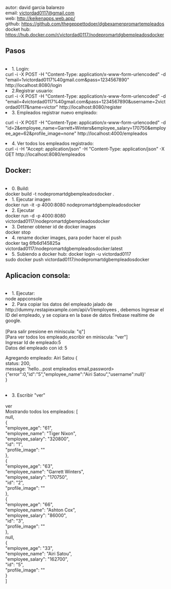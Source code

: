 autor:  david garcia balarezo   </br>
email:  victordad0117@gmail.com   </br>
web:    http://keikenapps.web.app/    </br>
github: https://github.com/thegeppettodoer/dgbexamenpromartempleados   </br>
docket hub: https://hub.docker.com/r/victordad0117/nodepromartdgbempleadosdocker  </br>

</hr>
<h2>Pasos</h2></br>
<li>1. Login:</li> 
curl -i -X POST -H "Content-Type: application/x-www-form-urlencoded" -d "email=1victordad0117%40gmail.com&pass=1234567890" http://localhost:8080/login

<li>2.Registrar usuario:</li>  
curl -i -X POST -H "Content-Type: application/x-www-form-urlencoded" -d "email=4victordad0117%40gmail.com&pass=1234567890&username=2victordad0117&name=victor" http://localhost:8080/register

<li>3. Empleados registrar nuevo empleado:  </li>

curl -i -X POST -H "Content-Type: application/x-www-form-urlencoded" -d "id=2&employee_name=Garrett+Winters&employee_salary=170750&employee_age=62&profile_image=none" http://localhost:4000/empleados


<li>4. Ver todos los empleados registrado:</li>
 curl -i -H "Accept: application/json" -H "Content-Type: application/json" -X GET http://localhost:8080/empleados




<h2>Docker:</h2></br>
</hr>

<li>0. Build: </li>
docker build -t nodepromartdgbempleadosdocker .


<li>1. Ejecutar imagen</li>
docker run -it -p 4000:8080 nodepromartdgbempleadosdocker 


<li>2. Ejecutar </li>
docker run -d -p 4000:8080 victordad0117/nodepromartdgbempleadosdocker


<li>3. Detener obtener id de docker images</li>
docker stop <id3>


<li>4. rename docker images, para poder hacer el push</li>
docker tag 6fb6d145825a victordad0117/nodepromartdgbempleadosdocker:latest


<li>5. Subiendo a docker hub: docker login -u victordad0117</li>
sudo docker push victordad0117/nodepromartdgbempleadosdocker





<h2>Aplicacion consola:</h2></br>
</hr>
<li>1.  Ejecutar:</li>
node appconsole

<li>2. Para copiar los datos del empleado jalado de http://dummy.restapiexample.com/api/v1/employees , debemos Ingresar el ID del empleado, y se copiara en la base de datos firebase realtime de google.</li>
</br>
[Para salir presione en miniscula: "q"]</br>
[Para ver todos los empleado,escribir en miniscula: "ver"]</br>
Ingresar Id de empleado:5</br>
Datos del empleado con id: 5</br>
 
Agregando empleado: Airi Satou {</br>
  status: 200,</br>
  message: 'hello...post empleados email,password> {"error":0,"id":"5","employee_name":"Airi Satou","username":null}'</br>
}</br>

</br>
<li>3. Escribir "ver"</li>
</br>
ver</br>
Mostrando todos los empleados:  [</br>
  null,</br>
  {</br>
    "employee_age": "61",</br>
    "employee_name": "Tiger Nixon",</br>
    "employee_salary": "320800",</br>
    "id": "1",</br>
    "profile_image": ""</br>
  },</br>
  {</br>
    "employee_age": "63",</br>
    "employee_name": "Garrett Winters",</br>
    "employee_salary": "170750",</br>
    "id": "2",</br>
    "profile_image": ""</br>
  },</br>
  {</br>
    "employee_age": "66",</br>
    "employee_name": "Ashton Cox",</br>
    "employee_salary": "86000",</br>
    "id": "3",</br>
    "profile_image": ""</br>
  },</br>
  null,</br>
  {</br>
    "employee_age": "33",</br>
    "employee_name": "Airi Satou",</br>
    "employee_salary": "162700",</br>
    "id": "5",</br>
    "profile_image": ""</br>
  }</br>
]</br>
</br>


 

